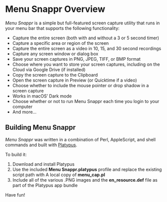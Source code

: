 # Menu Snappr Overview

*Menu Snappr* is a simple but full-featured screen capture utility that runs in your menu bar that supports the following functionality:

- Capture the entire screen (both with and without a 3 or 5 second timer)
- Capture a specific area or region of the screen
- Capture the entire screen as a video in 10, 15, and 30 second recordings
- Capture any screen window or dialog box
- Save your screen captures in PNG, JPEG, TIFF, or BMP format
- Choose where you want to store your screen captures, including on the Cloud via Google Drive (if installed)
- Copy the screen capture to the Clipboard
- Open the screen capture in Preview (or Quicktime if a video)
- Choose whether to include the mouse pointer or drop shadow in a screen capture
- Works in macOS’ Dark mode
- Choose whether or not to run Menu Snappr each time you login to your computer
- And more…

## Building Menu Snappr

*Menu Snappr* was written in a combination of Perl, AppleScript, and shell commands and built with [Platypus](https://www.sveinbjorn.org/platypus).

To build it:

1. Download and install Platypus
2. Use the included **Menu Snappr.platypus** profile and replace the existing script path with A local copy of **menu_cap.pl**
3. Include all of the various .PNG images and the **en_resource.def** file as part of the Platypus app bundle

Have fun!

